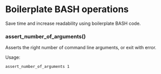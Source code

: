 Boilerplate BASH operations
===========================

Save time and increase readability using boilerplate BASH code.

### assert_number_of_arguments()

Asserts the right number of command line arguments, or exit with error.

Usage: 

```bash
assert_number_of_arguments 1
```


